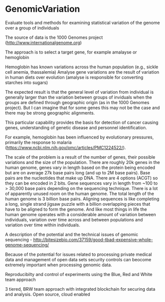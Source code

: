 # GenomicVariation
Evaluate tools and methods for examining statistical variation of the genome over a group of individuals

The source of data is the 1000 Genomes project (http://www.internationalgenome.org)

The approach is to select a target gene, for example amalayse or hemoglobin

Hemoglobin has known variations across the human population (e.g., sickle cell anemia, thassalemia)
Amalyse gene variations are the result of variation in human diets over evolution (amalyse is responsible for converting starches into sugars)

The expected result is that the general level of variation from individual is generally larger than the variation between groups of inviduals when the groups are defined through geographic origin (as in the 1000 Genomes project).  But I can imagine that for some genes this may not be the case and there may be strong geographic alignments.

This particular capability provides the basis for detection of cancer causing genes, understanding of genetic disease and personnel identification.

For example, hemoglobin has been influenced by evolutionary pressures, primarily the response to malaria (https://www.ncbi.nlm.nih.gov/pmc/articles/PMC1224522/).

The scale of the problem is a result of the number of genes, their possible variations and the size of the population.  There are roughly 20k genes in the human genome, genes vary in length based on the protein being encoded but are on average 27k base pairs long (and up to 2M base pairs).  Base pairs are the nucleotides that make up DNA.  There are 4 options (ACGT) so they can be encoded in 2 bits.  Gene sequences vary in length from ~100 to > 30,000 base pairs depending on the sequencing technique.  There is a lot of apparently unused room on the human genome.  The total length of the human genome is 3 billion base pairs. Aligning sequences is like completing a long, single strand jigsaw puzzle with a billion overlapping pieces that have to be aligned to form the genome. And like most things in life the human genome operates with a considerable amount of variation between individuals, variation over time across and between populations and variation over time within individuals.

A description of the potential and the technical issues of genomic sequencing - http://bitesizebio.com/37159/good-tbad-expensive-whole-genome-sequencing/

Because of the potential for issues related to processing private medical data and management of open data sets security controls can beocome extremely important when processing genomic data.

Reproducibilty and control of experiments using the Blue, Red and White team approach

3 tiered, BRW team approach with integrated blockchain for securing data and analysis.  Open source, cloud enabled

